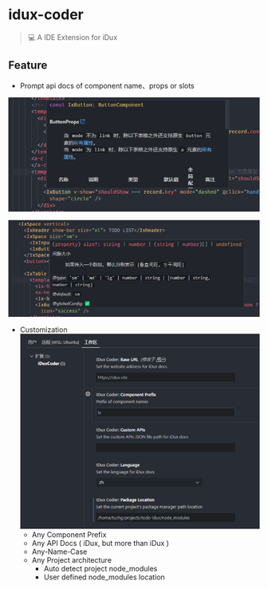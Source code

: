 # idux-coder

> 💻 A IDE Extension for iDux

## Feature

* Prompt api docs of component name、props or slots

![image-20220811124539628](./assets/image-20220811124539628.png)

![image-20220811124739408](./assets/image-20220811124739408.png)

* Customization
![image-20220811124959148](./assets/image-20220811124959148.png)
  * Any Component Prefix
  * Any API Docs ( iDux, but more than iDux )
  * Any-Name-Case
  * Any Project architecture
    * Auto detect project node_modules
    * User defined node_modules location
